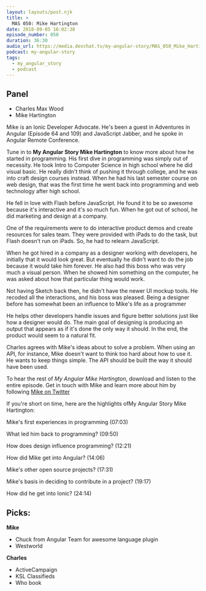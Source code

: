 ```yaml
---
layout: layouts/post.njk
title: >
  MAS 050: Mike Hartington
date: 2018-09-05 16:02:38
episode_number: 050
duration: 36:30
audio_url: https://media.devchat.tv/my-angular-story/MAS_050_Mike_Hartington.mp3
podcast: my-angular-story
tags:
  - my_angular_story
  - podcast
---
```


## Panel

* Charles Max Wood
* Mike Hartington

Mike is an Ionic Developer Advocate. He's been a guest in Adventures in Angular (Episode 64 and 109) and JavaScript Jabber, and he spoke in Angular Remote Conference.

Tune in to **My Angular Story Mike Hartington** to know more about how he started in programming. His first dive in programming was simply out of necessity. He took Intro to Computer Science in high school where he did visual basic. He really didn't think of pushing it through college, and he was into craft design courses instead. When he had his last semester course on web design, that was the first time he went back into programming and web technology after high school.

He fell in love with Flash before JavaScript. He found it to be so awesome because it's interactive and it's so much fun. When he got out of school, he did marketing and design at a company.

One of the requirements were to do interactive product demos and create resources for sales team. They were provided with iPads to do the task, but Flash doesn't run on iPads. So, he had to relearn JavaScript. 

When he got hired in a company as a designer working with developers, he initially that it would look great. But eventually he didn't want to do the job because it would take him forever. He also had this boss who was very much a visual person. When he showed him something on the computer, he was asked about how that particular thing would work.

Not having Sketch back then, he didn't have the newer UI mockup tools. He recoded all the interactions, and his boss was pleased. Being a designer before has somewhat been an influence to Mike's life as a programmer

He helps other developers handle issues and figure better solutions just like how a designer would do. The main goal of designing is producing an output that appears as if it's done the only way it should. In the end, the product would seem to a natural fit.

Charles agrees with Mike's ideas about to solve a problem. When using an API, for instance, Mike doesn't want to think too hard about how to use it. He wants to keep things simple. The API should be built the way it should have been used.

To hear the rest of _My Angular Mike Hartington_, download and listen to the entire episode. Get in touch&nbsp;with Mike&nbsp;and learn more about him by following [Mike on Twitter](https://twitter.com/mhartington)

If you're short on time, here are the highlights ofMy Angular Story Mike Hartington:
 
Mike's first experiences in programming (07:03)

What led him back to programming? (09:50)

How does design influence programming? (12:21)

How did Mike get into Angular? (14:06)

Mike's other open source projects? (17:31)

Mike's basis in deciding to contribute in a project? (19:17)

How did he get into Ionic? (24:14)

## Picks:

**Mike** 

* Chuck from Angular Team for awesome language plugin
* Westworld

**Charles** 

* ActiveCampaign
* KSL Classifieds
* Who book
